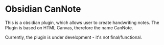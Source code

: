 # Obsidian CanNote
This is a obsidian plugin, which allows user to create handwriting notes.
The Plugin is based on HTML Canvas, therefore the name CanNote.

Currently, the plugin is under development - it's not final/functional.
